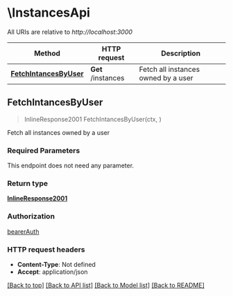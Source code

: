 # \InstancesApi

All URIs are relative to *http://localhost:3000*

Method | HTTP request | Description
------------- | ------------- | -------------
[**FetchIntancesByUser**](InstancesApi.md#FetchIntancesByUser) | **Get** /instances | Fetch all instances owned by a user



## FetchIntancesByUser

> InlineResponse2001 FetchIntancesByUser(ctx, )

Fetch all instances owned by a user

### Required Parameters

This endpoint does not need any parameter.

### Return type

[**InlineResponse2001**](inline_response_200_1.md)

### Authorization

[bearerAuth](../README.md#bearerAuth)

### HTTP request headers

- **Content-Type**: Not defined
- **Accept**: application/json

[[Back to top]](#) [[Back to API list]](../README.md#documentation-for-api-endpoints)
[[Back to Model list]](../README.md#documentation-for-models)
[[Back to README]](../README.md)


